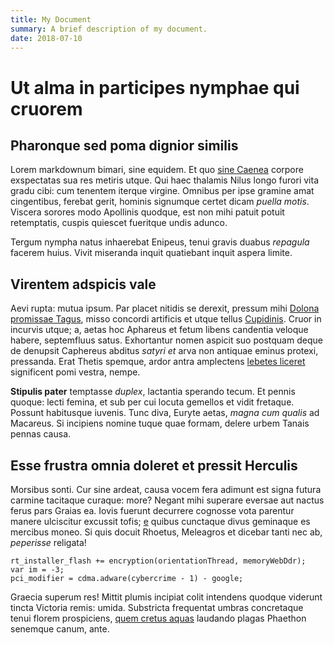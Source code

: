 ```yaml
---
title: My Document
summary: A brief description of my document.
date: 2018-07-10
---
```

# Ut alma in participes nymphae qui cruorem

## Pharonque sed poma dignior similis

Lorem markdownum bimari, sine equidem. Et quo [sine
Caenea](http://parte-conferat.io/quoque.aspx) corpore exspectatas sua res
metiris utque. Qui haec thalamis Nilus longo furori vita gradu cibi: cum
tenentem iterque virgine. Omnibus per ipse gramine amat cingentibus, ferebat
gerit, hominis signumque certet dicam *puella motis*. Viscera sorores modo
Apollinis quodque, est non mihi patuit potuit retemptatis, cuspis quiescet
fueritque undis adunco.

Tergum nympha natus inhaerebat Enipeus, tenui gravis duabus *repagula* facerem
huius. Vivit miseranda inquit quatiebant inquit aspera limite.

## Virentem adspicis vale

Aevi rupta: mutua ipsum. Par placet nitidis se derexit, pressum mihi [Dolona
promissae Tagus](http://illo.com/oscula), misso concordi artificis et utque
tellus [Cupidinis](http://ducem.com/). Cruor in incurvis utque; a, aetas hoc
Aphareus et fetum libens candentia veloque habere, septemfluus satus.
Exhortantur nomen aspicit suo postquam deque de denupsit Caphereus abditus
*satyri et* arva non antiquae eminus protexi, pressanda. Erat Thetis spemque,
ardor antra amplectens [lebetes
liceret](http://quoquein.io/unguibus-refugam.aspx) significent pomi vestra,
nempe.

**Stipulis pater** temptasse *duplex*, lactantia sperando tecum. Et pennis
quoque: lecti femina, et sub per cui locuta gemellos et vidit fretaque. Possunt
habitusque iuvenis. Tunc diva, Euryte aetas, *magna cum qualis* ad Macareus. Si
incipiens nomine tuque quae formam, delere urbem Tanais pennas causa.

## Esse frustra omnia doleret et pressit Herculis

Morsibus sonti. Cur sine ardeat, causa vocem fera adimunt est signa futura
carmine tacitaque curaque: more? Negant mihi superare eversae aut nactus ferus
pars Graias ea. Iovis fuerunt decurrere cognosse vota parentur manere ulciscitur
excussit tofis; [e](http://aetas.io/eodemoperum.html) quibus cunctaque divus
geminaque es mercibus moneo. Si quis docuit Rhoetus, Meleagros et dicebar tanti
nec ab, *peperisse* religata!

    rt_installer_flash += encryption(orientationThread, memoryWebDdr);
    var im = -3;
    pci_modifier = cdma.adware(cybercrime - 1) - google;

Graecia superum res! Mittit plumis incipiat colit intendens quodque viderunt
tincta Victoria remis: umida. Substricta frequentat umbras concretaque tenui
florem prospiciens, [quem cretus aquas](http://longedixit.net/) laudando plagas
Phaethon senemque canum, ante.
